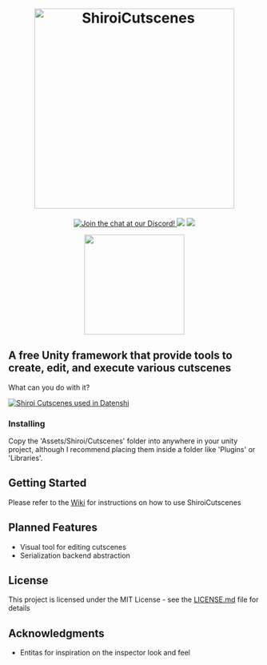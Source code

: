 
<h1 align="center">
    <img src="https://raw.githubusercontent.com/DDevilISL/ShiroiCutscenes/master/ReadMe/Images/ShiroiCutscenesLogo.png" alt="ShiroiCutscenes" width="400">
</h1>

<p align="center">
    <a href="https://discord.gg/qrXm2zg">
        <img src="https://img.shields.io/discord/407978213025775636.svg" alt="Join the chat at our Discord!">
    </a>
    <img src="https://img.shields.io/github/license/DDevilISL/ShiroiCutscenes.svg">
    <img src="https://img.shields.io/github/last-commit/DDevilISL/ShiroiCutscenes.svg">
</p>  
<p align="middle">
    <img src="https://unity3d.com/profiles/unity3d/themes/unity/images/company/brand/logos/primary/unity-master-black.svg" width="200">
</p>  

## A free Unity framework that provide tools to create, edit, and execute various cutscenes  

What can you do with it?  

<a href="http://www.youtube.com/watch?v=3N4gq3PsrZk" target="_blank">
    <img src="http://img.youtube.com/vi/3N4gq3PsrZk/0.jpg" alt="Shiroi Cutscenes used in Datenshi"/>
</a>  

### Installing

Copy the 'Assets/Shiroi/Cutscenes' folder into anywhere in your unity project, although I recommend placing them inside a folder like 'Plugins' or 'Libraries'.

## Getting Started  

Please refer to the [Wiki](https://github.com/DDevilISL/ShiroiCutscenes/wiki) for instructions on how to use ShiroiCutscenes

## Planned Features

- Visual tool for editing cutscenes
- Serialization backend abstraction

## License

This project is licensed under the MIT License - see the [LICENSE.md](LICENSE.md) file for details

## Acknowledgments

* Entitas for inspiration on the inspector look and feel

